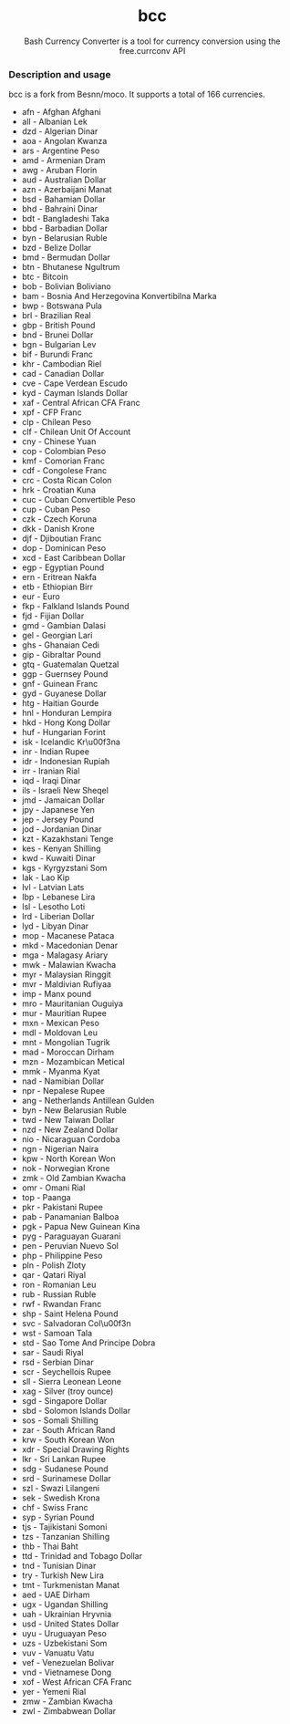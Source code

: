 <h1 align="center">bcc</h1>
<p align="center">Bash Currency Converter is a tool for currency conversion using the free.currconv API</p>

### Description and usage
bcc is a fork from Besnn/moco. It supports a total of 166 currencies.
* afn - Afghan Afghani
* all - Albanian Lek
* dzd - Algerian Dinar
* aoa - Angolan Kwanza
* ars - Argentine Peso
* amd - Armenian Dram
* awg - Aruban Florin
* aud - Australian Dollar
* azn - Azerbaijani Manat
* bsd - Bahamian Dollar
* bhd - Bahraini Dinar
* bdt - Bangladeshi Taka
* bbd - Barbadian Dollar
* byn - Belarusian Ruble
* bzd - Belize Dollar
* bmd - Bermudan Dollar
* btn - Bhutanese Ngultrum
* btc - Bitcoin
* bob - Bolivian Boliviano
* bam - Bosnia And Herzegovina Konvertibilna Marka
* bwp - Botswana Pula
* brl - Brazilian Real
* gbp - British Pound
* bnd - Brunei Dollar
* bgn - Bulgarian Lev
* bif - Burundi Franc
* khr - Cambodian Riel
* cad - Canadian Dollar
* cve - Cape Verdean Escudo
* kyd - Cayman Islands Dollar
* xaf - Central African CFA Franc
* xpf - CFP Franc
* clp - Chilean Peso
* clf - Chilean Unit Of Account
* cny - Chinese Yuan
* cop - Colombian Peso
* kmf - Comorian Franc
* cdf - Congolese Franc
* crc - Costa Rican Colon
* hrk - Croatian Kuna
* cuc - Cuban Convertible Peso
* cup - Cuban Peso
* czk - Czech Koruna
* dkk - Danish Krone
* djf - Djiboutian Franc
* dop - Dominican Peso
* xcd - East Caribbean Dollar
* egp - Egyptian Pound
* ern - Eritrean Nakfa
* etb - Ethiopian Birr
* eur - Euro
* fkp - Falkland Islands Pound
* fjd - Fijian Dollar
* gmd - Gambian Dalasi
* gel - Georgian Lari
* ghs - Ghanaian Cedi
* gip - Gibraltar Pound
* gtq - Guatemalan Quetzal
* ggp - Guernsey Pound
* gnf - Guinean Franc
* gyd - Guyanese Dollar
* htg - Haitian Gourde
* hnl - Honduran Lempira
* hkd - Hong Kong Dollar
* huf - Hungarian Forint
* isk - Icelandic Kr\u00f3na
* inr - Indian Rupee
* idr - Indonesian Rupiah
* irr - Iranian Rial
* iqd - Iraqi Dinar
* ils - Israeli New Sheqel
* jmd - Jamaican Dollar
* jpy - Japanese Yen
* jep - Jersey Pound
* jod - Jordanian Dinar
* kzt - Kazakhstani Tenge
* kes - Kenyan Shilling
* kwd - Kuwaiti Dinar
* kgs - Kyrgyzstani Som
* lak - Lao Kip
* lvl - Latvian Lats
* lbp - Lebanese Lira
* lsl - Lesotho Loti
* lrd - Liberian Dollar
* lyd - Libyan Dinar
* mop - Macanese Pataca
* mkd - Macedonian Denar
* mga - Malagasy Ariary
* mwk - Malawian Kwacha
* myr - Malaysian Ringgit
* mvr - Maldivian Rufiyaa
* imp - Manx pound
* mro - Mauritanian Ouguiya
* mur - Mauritian Rupee
* mxn - Mexican Peso
* mdl - Moldovan Leu
* mnt - Mongolian Tugrik
* mad - Moroccan Dirham
* mzn - Mozambican Metical
* mmk - Myanma Kyat
* nad - Namibian Dollar
* npr - Nepalese Rupee
* ang - Netherlands Antillean Gulden
* byn - New Belarusian Ruble
* twd - New Taiwan Dollar
* nzd - New Zealand Dollar
* nio - Nicaraguan Cordoba
* ngn - Nigerian Naira
* kpw - North Korean Won
* nok - Norwegian Krone
* zmk - Old Zambian Kwacha
* omr - Omani Rial
* top - Paanga
* pkr - Pakistani Rupee
* pab - Panamanian Balboa
* pgk - Papua New Guinean Kina
* pyg - Paraguayan Guarani
* pen - Peruvian Nuevo Sol
* php - Philippine Peso
* pln - Polish Zloty
* qar - Qatari Riyal
* ron - Romanian Leu
* rub - Russian Ruble
* rwf - Rwandan Franc
* shp - Saint Helena Pound
* svc - Salvadoran Col\u00f3n
* wst - Samoan Tala
* std - Sao Tome And Principe Dobra
* sar - Saudi Riyal
* rsd - Serbian Dinar
* scr - Seychellois Rupee
* sll - Sierra Leonean Leone
* xag - Silver (troy ounce)
* sgd - Singapore Dollar
* sbd - Solomon Islands Dollar
* sos - Somali Shilling
* zar - South African Rand
* krw - South Korean Won
* xdr - Special Drawing Rights
* lkr - Sri Lankan Rupee
* sdg - Sudanese Pound
* srd - Surinamese Dollar
* szl - Swazi Lilangeni
* sek - Swedish Krona
* chf - Swiss Franc
* syp - Syrian Pound
* tjs - Tajikistani Somoni
* tzs - Tanzanian Shilling
* thb - Thai Baht
* ttd - Trinidad and Tobago Dollar
* tnd - Tunisian Dinar
* try - Turkish New Lira
* tmt - Turkmenistan Manat
* aed - UAE Dirham
* ugx - Ugandan Shilling
* uah - Ukrainian Hryvnia
* usd - United States Dollar
* uyu - Uruguayan Peso
* uzs - Uzbekistani Som
* vuv - Vanuatu Vatu
* vef - Venezuelan Bolivar
* vnd - Vietnamese Dong
* xof - West African CFA Franc
* yer - Yemeni Rial
* zmw - Zambian Kwacha
* zwl - Zimbabwean Dollar
